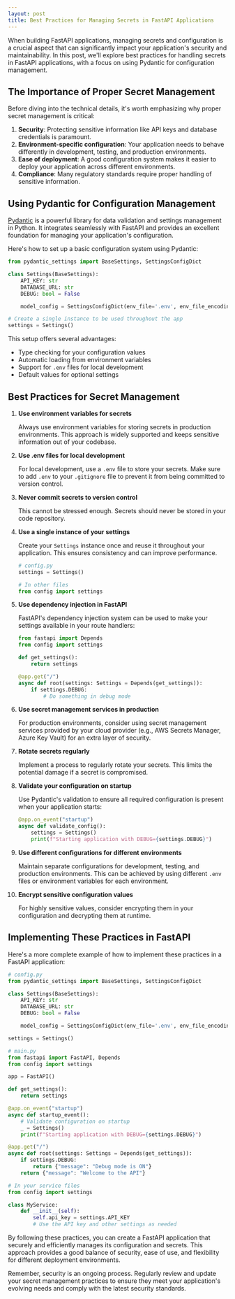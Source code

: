 ```yaml
---
layout: post
title: Best Practices for Managing Secrets in FastAPI Applications
---
```


When building FastAPI applications, managing secrets and configuration is a crucial aspect that can significantly impact your application's security and maintainability. In this post, we'll explore best practices for handling secrets in FastAPI applications, with a focus on using Pydantic for configuration management.

## The Importance of Proper Secret Management

Before diving into the technical details, it's worth emphasizing why proper secret management is critical:

1. **Security**: Protecting sensitive information like API keys and database credentials is paramount.
2. **Environment-specific configuration**: Your application needs to behave differently in development, testing, and production environments.
3. **Ease of deployment**: A good configuration system makes it easier to deploy your application across different environments.
4. **Compliance**: Many regulatory standards require proper handling of sensitive information.

## Using Pydantic for Configuration Management

[Pydantic](https://docs.pydantic.dev/) is a powerful library for data validation and settings management in Python. It integrates seamlessly with FastAPI and provides an excellent foundation for managing your application's configuration.

Here's how to set up a basic configuration system using Pydantic:

```python
from pydantic_settings import BaseSettings, SettingsConfigDict

class Settings(BaseSettings):
    API_KEY: str
    DATABASE_URL: str
    DEBUG: bool = False

    model_config = SettingsConfigDict(env_file='.env', env_file_encoding='utf-8', case_sensitive=False)

# Create a single instance to be used throughout the app
settings = Settings()
```

This setup offers several advantages:
- Type checking for your configuration values
- Automatic loading from environment variables
- Support for `.env` files for local development
- Default values for optional settings

## Best Practices for Secret Management

1. **Use environment variables for secrets**
   
   Always use environment variables for storing secrets in production environments. This approach is widely supported and keeps sensitive information out of your codebase.

2. **Use .env files for local development**
   
   For local development, use a `.env` file to store your secrets. Make sure to add `.env` to your `.gitignore` file to prevent it from being committed to version control.

3. **Never commit secrets to version control**
   
   This cannot be stressed enough. Secrets should never be stored in your code repository.

4. **Use a single instance of your settings**
   
   Create your `Settings` instance once and reuse it throughout your application. This ensures consistency and can improve performance.

   ```python
   # config.py
   settings = Settings()

   # In other files
   from config import settings
   ```

5. **Use dependency injection in FastAPI**
   
   FastAPI's dependency injection system can be used to make your settings available in your route handlers:

   ```python
   from fastapi import Depends
   from config import settings

   def get_settings():
       return settings

   @app.get("/")
   async def root(settings: Settings = Depends(get_settings)):
       if settings.DEBUG:
           # Do something in debug mode
   ```

6. **Use secret management services in production**
   
   For production environments, consider using secret management services provided by your cloud provider (e.g., AWS Secrets Manager, Azure Key Vault) for an extra layer of security.

7. **Rotate secrets regularly**
   
   Implement a process to regularly rotate your secrets. This limits the potential damage if a secret is compromised.

8. **Validate your configuration on startup**
   
   Use Pydantic's validation to ensure all required configuration is present when your application starts:

   ```python
   @app.on_event("startup")
   async def validate_config():
       settings = Settings()
       print(f"Starting application with DEBUG={settings.DEBUG}")
   ```

9. **Use different configurations for different environments**
   
   Maintain separate configurations for development, testing, and production environments. This can be achieved by using different `.env` files or environment variables for each environment.

10. **Encrypt sensitive configuration values**
    
    For highly sensitive values, consider encrypting them in your configuration and decrypting them at runtime.

## Implementing These Practices in FastAPI

Here's a more complete example of how to implement these practices in a FastAPI application:

```python
# config.py
from pydantic_settings import BaseSettings, SettingsConfigDict

class Settings(BaseSettings):
    API_KEY: str
    DATABASE_URL: str
    DEBUG: bool = False

    model_config = SettingsConfigDict(env_file='.env', env_file_encoding='utf-8', case_sensitive=False)

settings = Settings()

# main.py
from fastapi import FastAPI, Depends
from config import settings

app = FastAPI()

def get_settings():
    return settings

@app.on_event("startup")
async def startup_event():
    # Validate configuration on startup
    _ = Settings()
    print(f"Starting application with DEBUG={settings.DEBUG}")

@app.get("/")
async def root(settings: Settings = Depends(get_settings)):
    if settings.DEBUG:
        return {"message": "Debug mode is ON"}
    return {"message": "Welcome to the API"}

# In your service files
from config import settings

class MyService:
    def __init__(self):
        self.api_key = settings.API_KEY
        # Use the API key and other settings as needed
```

By following these practices, you can create a FastAPI application that securely and efficiently manages its configuration and secrets. This approach provides a good balance of security, ease of use, and flexibility for different deployment environments.

Remember, security is an ongoing process. Regularly review and update your secret management practices to ensure they meet your application's evolving needs and comply with the latest security standards.